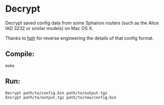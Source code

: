 # Decrypt

Decrypt saved config data from some Sphairon routers (such as the Alice IAD 3232 or similar models) on Mac OS X.

Thanks to [hph][1] for reverse engineering the details of that config format.

## Compile:

	make

## Run:

	Decrypt path/to/config.bin path/to/output.tgz
	Encrypt path/to/output.tgz path/to/new/config.bin

[1]: http://hph.name/207

